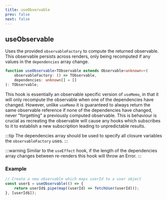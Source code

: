 ```yaml
---
title: useObservable
prev: false
next: false
---
```


## useObservable

Uses the provided `observableFactory` to compute the returned observable. This observable persists across renders, only being recomputed if any values in the `dependencies` array change.

```ts
function useObservable<TObservable extends Observable<unknown>>(
	observableFactory: () => TObservable,
	dependencies: unknown[] = []
): TObservable;
```

This hook is essentially an observable specific version of `useMemo`, in that it will only recompute the observable when one of the dependencies have changed. However, unlike `useMemo` it is guaranteed to always return the same observable reference if none of the dependencies have changed, never "forgetting" a previously computed observable. This is behaviour is crucial as recreating the observable will cause any hooks which subscribes to it to establish a new subscription leading to unpredictable results.

:::tip
The dependencies array should be used to specify all closure variables the `observableFactory` uses.
:::

:::warning
Similar to the `useEffect` hook, if the length of the dependencies array changes between re-renders this hook will throw an Error.
:::

### Example

```js
// Create a new observable which maps userId to a user object
const user$ = useObservable(() => {
	return userId$.pipe(map((userId) => fetchUser(userId)));
}, [userId$]);
```